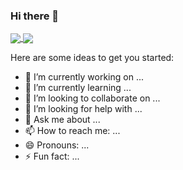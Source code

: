 ### Hi there 👋

<a href="https://github.com/zayts3v/">
  <img align="center" src="https://github-readme-stats.vercel.app/api?username=zayts3v&count_private=true&show_icons=true&theme=vision-friendly-dark" />
  <img align="center" src="https://github-readme-stats.vercel.app/api/top-langs/?username=zayts3v&layout=compact&count_private=true&theme=vision-friendly-dark" />
</a>


Here are some ideas to get you started:
- 🔭 I’m currently working on ...
- 🌱 I’m currently learning ...
- 👯 I’m looking to collaborate on ...
- 🤔 I’m looking for help with ...
- 💬 Ask me about ...
- 📫 How to reach me: ...
- 😄 Pronouns: ...
- ⚡ Fun fact: ...

